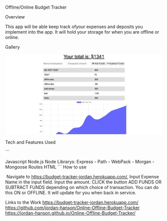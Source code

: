 Offline/Online Budget Tracker


Overview

This app will be able keep track ofyour expenses and deposits you implement into the app. It will hold your storage for when you are offline or online. 

Gallery

​![Budget Tracker](/Budgettracker.png)


Tech and Features Used

​```

Javascript
Node.js
Node Librarys: Express - Path - WebPack - Morgan - Mongoose
Routes
HTML
 ​```
How to use

​ Navigate to https://budget-tracker-jordan.herokuapp.com/,
Input Expense Name in the input field. 
Input the amount.
CLICK the button ADD FUNDS OR SUBTRACT FUNDS depending on which choice of transaction.
You can do this ON or OFFLINE. It will update for you when back in service.


Links to the Work
https://budget-tracker-jordan.herokuapp.com/
https://github.com/jordan-hanson/Online-Offline-Budget-Tracker
https://jordan-hanson.github.io/Online-Offline-Budget-Tracker/